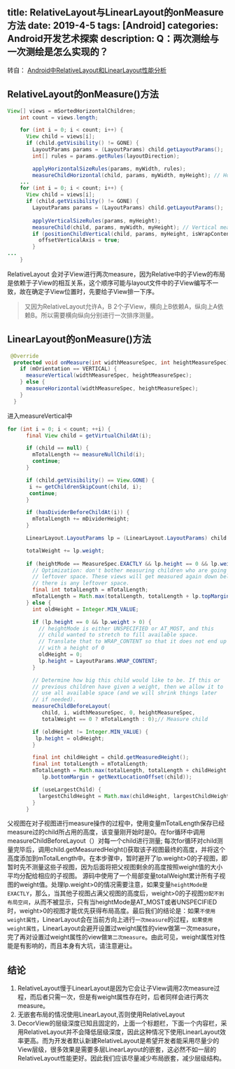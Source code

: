 title: RelativeLayout与LinearLayout的onMeasure方法
date: 2019-4-5
tags: [Android]
categories: Android开发艺术探索
description: Q：两次测绘与一次测绘是怎么实现的？
---
转自： [Android中RelativeLayout和LinearLayout性能分析](https://www.jianshu.com/p/8a7d059da746)
## RelativeLayout的onMeasure()方法
```java
View[] views = mSortedHorizontalChildren;
    int count = views.length;

    for (int i = 0; i < count; i++) {
      View child = views[i];
      if (child.getVisibility() != GONE) {
        LayoutParams params = (LayoutParams) child.getLayoutParams();
        int[] rules = params.getRules(layoutDirection);

        applyHorizontalSizeRules(params, myWidth, rules);
        measureChildHorizontal(child, params, myWidth, myHeight); // Horizontal measure
    ...
    for (int i = 0; i < count; i++) {
      View child = views[i];
      if (child.getVisibility() != GONE) {
        LayoutParams params = (LayoutParams) child.getLayoutParams();
       
        applyVerticalSizeRules(params, myHeight);
        measureChild(child, params, myWidth, myHeight); // Vertical measure
        if (positionChildVertical(child, params, myHeight, isWrapContentHeight)) {
          offsetVerticalAxis = true;
        }
...
    }
```
RelativeLayout 会对子View进行两次measure，因为Relative中的子View的布局是依赖于子View的相互关系，这个顺序可能与layout文件中的子View编写不一致，故在确定子View位置时，先要给子View排一下序。
> 又因为RelativeLayout允许A，B 2个子View，横向上B依赖A，纵向上A依赖B。所以需要横向纵向分别进行一次排序测量。

## LinearLayout的onMeasure()方法
```java
 @Override
  protected void onMeasure(int widthMeasureSpec, int heightMeasureSpec) {
    if (mOrientation == VERTICAL) {
      measureVertical(widthMeasureSpec, heightMeasureSpec);
    } else {
      measureHorizontal(widthMeasureSpec, heightMeasureSpec);
    }
  }
```
进入measureVertical中
```java
for (int i = 0; i < count; ++i) {
      final View child = getVirtualChildAt(i);

      if (child == null) {
        mTotalLength += measureNullChild(i);
        continue;
      }

      if (child.getVisibility() == View.GONE) {
       i += getChildrenSkipCount(child, i);
       continue;
      }

      if (hasDividerBeforeChildAt(i)) {
        mTotalLength += mDividerHeight;
      }

      LinearLayout.LayoutParams lp = (LinearLayout.LayoutParams) child.getLayoutParams();

      totalWeight += lp.weight;
     
      if (heightMode == MeasureSpec.EXACTLY && lp.height == 0 && lp.weight > 0) {
        // Optimization: don't bother measuring children who are going to use
        // leftover space. These views will get measured again down below if
        // there is any leftover space.
        final int totalLength = mTotalLength;
        mTotalLength = Math.max(totalLength, totalLength + lp.topMargin + lp.bottomMargin);
      } else {
        int oldHeight = Integer.MIN_VALUE;

        if (lp.height == 0 && lp.weight > 0) {
          // heightMode is either UNSPECIFIED or AT_MOST, and this
          // child wanted to stretch to fill available space.
          // Translate that to WRAP_CONTENT so that it does not end up
          // with a height of 0
          oldHeight = 0;
          lp.height = LayoutParams.WRAP_CONTENT;
        }

        // Determine how big this child would like to be. If this or
        // previous children have given a weight, then we allow it to
        // use all available space (and we will shrink things later
        // if needed).
        measureChildBeforeLayout(
           child, i, widthMeasureSpec, 0, heightMeasureSpec,
           totalWeight == 0 ? mTotalLength : 0);// Measure child 

        if (oldHeight != Integer.MIN_VALUE) {
         lp.height = oldHeight;
        }

        final int childHeight = child.getMeasuredHeight();
        final int totalLength = mTotalLength;
        mTotalLength = Math.max(totalLength, totalLength + childHeight + lp.topMargin +
           lp.bottomMargin + getNextLocationOffset(child));

        if (useLargestChild) {
          largestChildHeight = Math.max(childHeight, largestChildHeight);
        }
      }
```
父视图在对子视图进行measure操作的过程中，使用变量mTotalLength保存已经measure过的child所占用的高度，该变量刚开始时是0。在for循环中调用measureChildBeforeLayout（）对每一个child进行测量;  每次for循环对child测量完毕后，调用child.getMeasuredHeight()获取该子视图最终的高度，并将这个高度添加到mTotalLength中。在本步骤中，暂时避开了lp.weight>0的子视图，即暂时先不测量这些子视图，因为后面将把父视图剩余的高度按照weight值的大小平均分配给相应的子视图。
源码中使用了一个局部变量totalWeight累计所有子视图的weight值。处理lp.weight>0的情况需要注意，如果变量`heightMode是EXACTLY`，那么，当其他子视图占满父视图的高度后，weight>0的子视图`分配不到布局空间`，从而不被显示，只有当heightMode是AT_MOST或者UNSPECIFIED时，weight>0的视图才能优先获得布局高度。最后我们的结论是：如果`不使用weight属性`，LinearLayout会在当前方向上进行`一次measure`的过程，`如果使用weight属性`，LinearLayout会避开设置过weight属性的view做第一次measure，完了再对设置过weight属性的view做`第二次measure`。由此可见，weight属性对性能是有影响的，而且本身有大坑，请注意避让。

## 结论
1. RelativeLayout慢于LinearLayout是因为它会让子View调用2次measure过程，而后者只需一次，但是有weight属性存在时，后者同样会进行两次measure。
2. 无嵌套布局的情况使用LinearLayout,否则使用RelativeLayout
3. DecorView的层级深度已知且固定的，上面一个标题栏，下面一个内容栏，采用RelativeLayout并不会降低层级深度，因此这种情况下使用LinearLayout效率更高。而为开发者默认新建RelativeLayout是希望开发者能采用尽量少的View层级，很多效果是需要多层LinearLayout的嵌套，这必然不如一层的RelativeLayout性能更好。因此我们应该尽量减少布局嵌套，减少层级结构。

